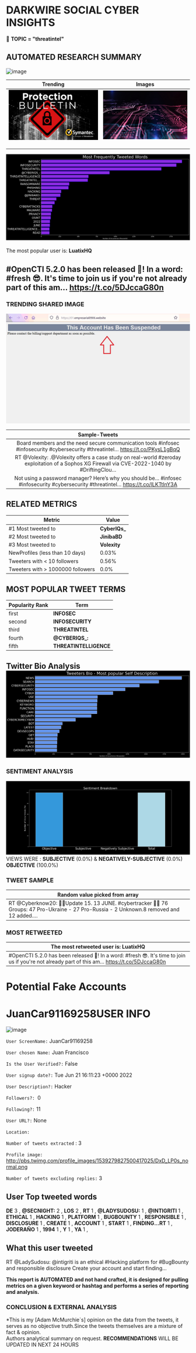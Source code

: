 # DARKWIRE SOCIAL CYBER INSIGHTS 
&#x1F34E; **TOPIC = "threatintel"**

## AUTOMATED RESEARCH SUMMARY
  ![image](darkLogo.png)   

|  Trending  |   Images | 
:-------------------------:|:-------------------------:
|  ![image](assets/threatintel/imageFile1.jpg)     <img width=200/> | ![image](assets/threatintel/imageFile2.jpg) <img width=200/> |   
 
 
![image](assets/threatintel/TWEETS.png)
<br></br>
The most popular user is: **LuatixHQ**  
 

## #OpenCTI 5.2.0 has been released 🥳! In a word: #fresh 😎. It's time to join us if you're not already part of this am… https://t.co/5DJccaG80n 

  




### TRENDING SHARED IMAGE

![image](assets/threatintel/twitterPostedImage.png)



|                **Sample-Tweets**        |
| :-------------: |
| Board members and the need secure communication tools #infosec #infosecurity #cybersecurity #threatintel… https://t.co/PKysL1gBqQ |
| RT @Volexity: .@Volexity offers a case study on real-world #zeroday exploitation of a Sophos XG Firewall via CVE-2022-1040 by #DriftingClou… |
| Not using a password manager? Here’s why you should be… #infosec #infosecurity #cybersecurity #threatintel… https://t.co/lLKTtInY3A |

## RELATED METRICS<br>
| Metric | Value |
| ------------- | ------------- |
| #1 Most tweeted to  | **CyberIQs_** |
| #2 Most tweeted to  | **JinibaBD** |
| #3 Most tweeted to  | **Volexity** |
| NewProfiles (less than 10 days) | 0.03%  |
| Tweeters with < 10 followers  | 0.56%|
| Tweeters with > 1000000 followers  | 0.0%  |



## MOST POPULAR TWEET TERMS 


| Popularity Rank  | Term |
| ------------- | ------------- |
| first  | **INFOSEC**  |
| second  | **INFOSECURITY**  |
| third  | **THREATINTEL** |
| fourth  | **@CYBERIQS_:**  |
| fifth  | **THREATINTELLIGENCE**  |


## Twitter Bio Analysis![image](assets/threatintel/BIO.png)
### SENTIMENT ANALYSIS
![image](assets/threatintel/sentiment.png)
VIEWS WERE : **SUBJECTIVE**  (0.0%) & **NEGATIVELY-SUBJECTIVE** (0.0%) **OBJECTIVE** (100.0%)

### TWEET SAMPLE 
| Random value picked from array |
| ------------- |
|RT @Cyberknow20: 🚨🚨Update 15. 13 JUNE. #cybertracker 🚨🚨 76 Groups: 47 Pro-Ukraine - 27 Pro-Russia - 2 Unknown.8 removed and 12 added.… |

### MOST RETWEETED 

| The most retweeted user is: **LuatixHQ**  |
| ------------- |
| #OpenCTI 5.2.0 has been released 🥳! In a word: #fresh 😎. It's time to join us if you're not already part of this am… https://t.co/5DJccaG80n |

# Potential Fake Accounts
 
# JuanCar91169258USER INFO
![image](http://pbs.twimg.com/profile_images/1539279827500417025/DxD_LP0s_normal.png)
 
`User ScreenName:` JuanCar91169258 
 
`User chosen Name:` Juan Francisco 
 
`Is the User Verified?:` False 
 
`User signup date?:` Tue Jun 21 16:11:23 +0000 2022 
 
`User Description?:` Hacker 
 
`Followers?: `0 
 
`Following?:` 11 
 
`User URL?:` None 
 
`Location:`  
 
`Number of tweets extracted`  : 3 
 
`Profile image:` http://pbs.twimg.com/profile_images/1539279827500417025/DxD_LP0s_normal.png 
 
`Number of tweets excluding replies:` 3 
 

 

 
## User Top tweeted words 
 
**DE** 3 , **@SECNIGHT:** 2 , **LOS** 2 , **RT** 1 , **@LADYSUDOSU:** 1 , **@INTIGRITI** 1 , **ETHICAL** 1 , **HACKING** 1 , **PLATFORM** 1 , **BUGBOUNTY** 1 , **RESPONSIBLE** 1 , **DISCLOSURE** 1 , **CREATE** 1 , **ACCOUNT** 1 , **START** 1 , **FINDING…RT** 1 , **JODERAÑO** 1 , **1994** 1 , **Y** 1 , **YA** 1 , 
 
## What this user tweeted
 
RT @LadySudosu: @intigriti is an ethical #Hacking platform for #BugBounty and responsible disclosure Create your account and start finding…
 

<b> This report is AUTOMATED and not hand crafted, it is designed for pulling metrics on a given keyword or hashtag and performs a series of reporting and analysis.</b>  
### CONCLUSION & EXTERNAL ANALYSIS

*This is my [Adam McMurchie`s] opinion on the data from the tweets, it serves as no objective truth.Since the tweets themselves are a mixture of fact & opinion.<br>
Authors analytical summary on request.
**RECOMMENDATIONS** WILL BE UPDATED IN NEXT  24 HOURS <br>